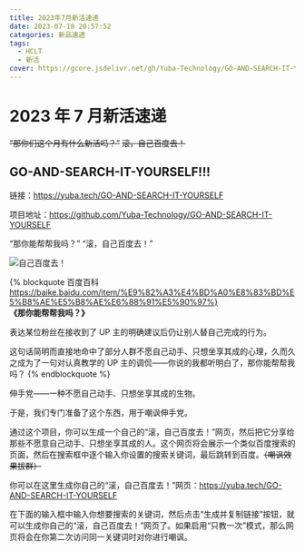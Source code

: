 ```yaml
---
title: 2023年7月新活速递
date: 2023-07-18 20:57:52
categories: 新品速递
tags:
  - HCLT
  - 新活
cover: https://gcore.jsdelivr.net/gh/Yuba-Technology/GO-AND-SEARCH-IT-YOURSELF/images/1688349806600.png
---
```


# 2023 年 7 月新活速递

<!-- more -->

~~“那你们这个月有什么新活吗？”~~
~~滚，自己百度去！~~

## GO-AND-SEARCH-IT-YOURSELF!!!

链接：https://yuba.tech/GO-AND-SEARCH-IT-YOURSELF

项目地址：https://github.com/Yuba-Technology/GO-AND-SEARCH-IT-YOURSELF

“那你能帮帮我吗？”
“滚，自己百度去！”

![自己百度去！](https://gcore.jsdelivr.net/gh/Yuba-Technology/GO-AND-SEARCH-IT-YOURSELF/images/1688349806600.png)

{% blockquote 百度百科 https://baike.baidu.com/item/%E9%82%A3%E4%BD%A0%E8%83%BD%E5%B8%AE%E5%B8%AE%E6%88%91%E5%90%97%}
**《那你能帮帮我吗？》**

表达某位粉丝在接收到了 UP 主的明确建议后仍让别人替自己完成的行为。

这句话简明而直接地命中了部分人群不愿自己动手、只想坐享其成的心理，久而久之成为了一句对认真教学的 UP 主的调侃——你说的我都听明白了，那你能帮帮我吗？
{% endblockquote %}

伸手党——一种不愿自己动手、只想坐享其成的生物。

于是，我们专门准备了这个东西，用于嘲讽伸手党。

通过这个项目，你可以生成一个自己的“滚，自己百度去！”网页，然后把它分享给那些不愿意自己动手、只想坐享其成的人。这个网页将会展示一个类似百度搜索的页面，然后在搜索框中逐个输入你设置的搜索关键词，最后跳转到百度。~~（嘲讽效果拔群）~~

你可以在这里生成你自己的“滚，自己百度去！”网页：https://yuba.tech/GO-AND-SEARCH-IT-YOURSELF

在下面的输入框中输入你想要搜索的关键词，然后点击“生成并复制链接”按钮，就可以生成你自己的“滚，自己百度去！”网页了。如果启用“只教一次”模式，那么网页将会在你第二次访问同一关键词时对你进行嘲讽。
